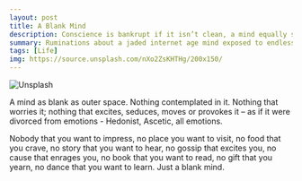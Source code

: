 ```yaml
---
layout: post
title: A Blank Mind
description: Conscience is bankrupt if it isn’t clean, a mind equally so if it isn’t dirty
summary: Ruminations about a jaded internet age mind exposed to endless stimuli. Its unable to appreciate the everyday joys - trivial and otherwise.
tags: [Life]
img: https://source.unsplash.com/nXo2ZsKHTHg/200x150/
---
```

![Unsplash](https://source.unsplash.com/nXo2ZsKHTHg/800x450/ "Source: unsplash.com/@sashafreemind")

A mind as blank as outer space. Nothing contemplated in it. Nothing that worries it; nothing that excites, seduces, moves or provokes it – as if it were divorced from emotions - Hedonist, Ascetic, all emotions.

Nobody that you want to impress, no place you want to visit, no food that you crave, no story that you want to hear, no gossip that excites you, no cause that enrages you, no book that you want to read, no gift that you yearn, no dance that you want to learn. Just a blank mind.